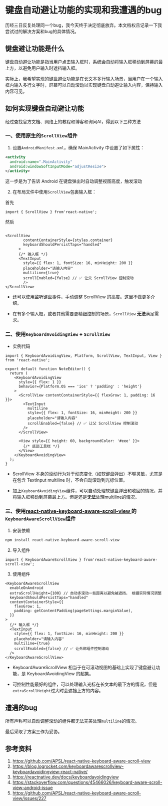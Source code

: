 # 键盘自动避让功能的实现和我遭遇的bug

历经三日反复处理同一个bug，我今天终于决定彻底放弃。本文档权且记录一下我尝试过的解决方案和bug的具体情况。

## 键盘避让功能是什么

键盘自动避让功能是指当用户点击输入框时，系统会自动将输入框移动到屏幕的最上方，以避免用户输入时遮挡输入框。

实际上，我希望实现的键盘避让功能是在长文本多行输入场景，当用户在一个输入框内输入多行文字时，屏幕可以自动滚动以实现键盘自动避让输入内容，保持输入内容可见。

## 如何实现键盘自动避让功能

经过查找官方文档、网络上的教程和博客和询问AI，得到以下三种方法

### 一、使用原生的`ScrollView`组件

1. 设置`AndroidManifest.xml`，确保 MainActivity 中设置了如下属性：

```xml
<activity
  android:name=".MainActivity"
  android:windowSoftInputMode="adjustResize">
</activity>
```

这一步是为了告诉 Android 在键盘弹出时自动调整视图高度，触发滚动

2. 在布局文件中使用`ScrollView`包裹输入框：

首先
```tsx
import { ScrollView } from'react-native';
```

然后

```tsx

<ScrollView
        contentContainerStyle={styles.container}
        keyboardShouldPersistTaps="handled"
      >
      {/* 输入框 */}
      <TextInput
        style={{ flex: 1, fontSize: 16, minHeight: 200 }}
        placeholder="请输入内容"
        multiline={true}
        scrollEnabled={false} // ✅ 让父 ScrollView 控制滚动
        />
</ScrollView>
```

- 还可以使用监听键盘事件，手动调整 ScrollView 的高度。这里不做更多介绍。

- 在有多个输入框，或者其他需要更精细控制的场景，`ScrollView` **无法**满足需求。


### 二、使用`KeyboardAvoidingView` + `ScrollView` 

- 实例代码

```tsx
import { KeyboardAvoidingView, Platform, ScrollView, TextInput, View } from 'react-native';

export default function NoteEditor() {
  return (
    <KeyboardAvoidingView
      style={{ flex: 1 }}
      behavior={Platform.OS === 'ios' ? 'padding' : 'height'}
    >
      <ScrollView contentContainerStyle={{ flexGrow: 1, padding: 16 }}>
        <TextInput
          multiline
          style={{ flex: 1, fontSize: 16, minHeight: 200 }}
          placeholder="请输入内容"
          scrollEnabled={false} // ✅ 让父 ScrollView 控制滚动
        />
      </ScrollView>

      <View style={{ height: 60, backgroundColor: '#eee' }}>
        {/* 底部工具栏 */}
      </View>
    </KeyboardAvoidingView>
  );
}
```

- ScrollView 本身的滚动行为对于动态变化（如软键盘弹出）不够灵敏，尤其是在包含 TextInput multiline 时，不会自动滚动到光标位置。

- 加上`KeyboardAvoidingView`组件，可以自动处理软键盘弹出和收回的情况，并将输入框移动到屏幕最上方。但是还是**无法**处理multiline的情况。

### 三、使用[react-native-keyboard-aware-scroll-view ](https://github.com/APSL/react-native-keyboard-aware-scroll-view)的`KeyboardAwareScrollView`组件

1. 安装依赖

```bash
npm install react-native-keyboard-aware-scroll-view
```

2. 导入组件

```tsx
import { KeyboardAwareScrollView } from'react-native-keyboard-aware-scroll-view';
```

3. 使用组件

```tsx
<KeyboardAwareScrollView
  enableOnAndroid
  extraScrollHeight={100} // 自动多滚动一些距离以避免被遮挡， 根据实际情况调整
  keyboardShouldPersistTaps="handled"
  contentContainerStyle={{
    flexGrow: 1,
    padding: getContentPadding(pageSettings.marginValue),
  }}
>
  {/* 输入框 */}
  <TextInput
    style={{ flex: 1, fontSize: 16, minHeight: 200 }}
    placeholder="请输入内容"
    multiline={true}
    scrollEnabled={false} // ✅ 让外部组件控制滚动
  />
</KeyboardAwareScrollView>
```

- KeyboardAwareScrollView 相当于在可滚动视图的基础上实现了键盘避让功能，是 KeyboardAvoidingView 的超集。

- 可控制性能最好的组件，可以处理输入光标在长文本的最下方的情况，但是`extraScrollHeight`过大时会遮挡上方的内容。

## 遭遇的bug   

所有声称可以自动调整滚动的组件都无法完美处理`multiline`的情况。

最后采取了方案三作为妥协。

## 参考资料

1. https://github.com/APSL/react-native-keyboard-aware-scroll-view
2. https://blog.logrocket.com/keyboardawarescrollview-keyboardavoidingview-react-native/
3. https://reactnative.dev/docs/keyboardavoidingview
4. https://stackoverflow.com/questions/45466026/keyboard-aware-scroll-view-android-issue
5. https://github.com/APSL/react-native-keyboard-aware-scroll-view/issues/227